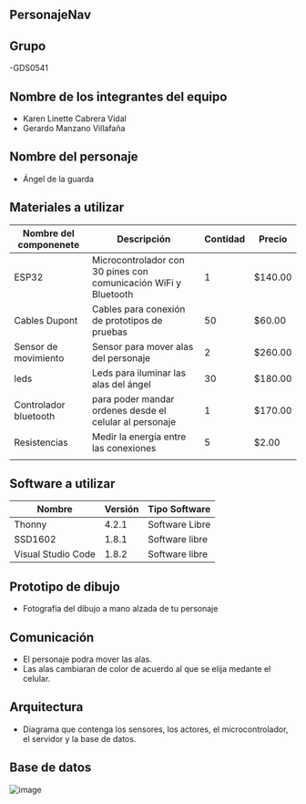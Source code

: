 ## PersonajeNav
## Grupo
-GDS0541
## Nombre de los integrantes del equipo
- Karen Linette Cabrera Vidal
- Gerardo Manzano Villafaña
## Nombre del personaje
- Ángel de la guarda
## Materiales a utilizar
|Nombre del componenete|Descripción|Contidad|Precio|
|-|-|-|-|
|ESP32|Microcontrolador con 30 pines con comunicación WiFi y Bluetooth|1|$140.00|
|Cables Dupont|Cables para conexión de prototipos de pruebas|50|$60.00|
|Sensor de movimiento|Sensor para mover alas del personaje|2|$260.00|
|leds|Leds para iluminar las alas del ángel|30|$180.00|
|Controlador bluetooth|para poder mandar ordenes desde el celular al personaje|1|$170.00|
|Resistencias|Medir la energía entre las conexiones|5|$2.00|
|||||

## Software a utilizar
|Nombre|Versión|Tipo Software|
|-|-|-|
|Thonny|4.2.1|Software Libre|
|SSD1602|1.8.1|Software libre|
|Visual Studio Code|1.8.2|Software libre|

## Prototipo de dibujo
- Fotografia del dibujo a mano alzada de tu personaje
  
## Comunicación
- El personaje podra mover las alas.
- Las alas cambiaran de color de acuerdo al que se elija medante el celular.
  
## Arquitectura
- Diagrama que contenga los sensores, los actores, el microcontrolador, el servidor y la base de datos.
  
## Base de datos
![image](https://github.com/111linblink/PersonajeNav/assets/146273461/0c1aeb2d-b1e3-4c8c-a746-d1b07ef15368)




